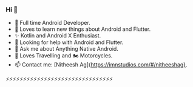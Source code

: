 ### Hi 👋


- 🔭 Full time Android Developer.
- 🌱 Loves to learn new things about Android and Flutter.
- ✨ Kotlin and Android X Enthusiast.
- 🤔 Looking for help with Android and Flutter.
- 💬 Ask me about Anything Native Android.
- 🌄 Loves Travelling and 🏍️ Motorcycles.
- 📫 Contact me: [Nitheesh Ag]{https://imnstudios.com/#/nitheeshag}.
 
 ⚡⚡⚡⚡⚡⚡⚡⚡⚡⚡⚡⚡⚡⚡⚡⚡⚡⚡⚡⚡⚡⚡⚡⚡⚡⚡⚡⚡⚡⚡⚡
